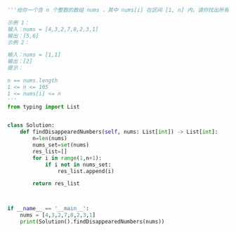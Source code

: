 
<BlogInfo id="1254" title="36.找到所有数组中消失的数字" author="白日梦想猿" pv=0 read_times=0 pre_cost_time="0分32秒" category="leetcode" tag_list="['leetcode']" create_time="2022.03.11 22:35:10" update_time="2022.03.11 22:45:15" />

```python
'''给你一个含 n 个整数的数组 nums ，其中 nums[i] 在区间 [1, n] 内。请你找出所有在 [1, n] 范围内但没有出现在 nums 中的数字，并以数组的形式返回结果。

示例 1：
输入：nums = [4,3,2,7,8,2,3,1]
输出：[5,6]
示例 2：

输入：nums = [1,1]
输出：[2]
提示：

n == nums.length
1 <= n <= 105
1 <= nums[i] <= n
'''
from typing import List


class Solution:
    def findDisappearedNumbers(self, nums: List[int]) -> List[int]:
        n=len(nums)
        nums_set=set(nums)
        res_list=[]
        for i in range(1,n+1):
            if i not in nums_set:
                res_list.append(i)

        return res_list



if __name__ == '__main__':
    nums = [4,3,2,7,8,2,3,1]
    print(Solution().findDisappearedNumbers(nums))

```
